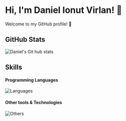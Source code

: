 # Hi, I'm Daniel Ionut Virlan! 👋
Welcome to my GitHub profile! 🌟

## GitHub Stats
![Daniel's Git hub stats](https://github-readme-stats.vercel.app/api?username=DanielIVirlan&show_icons=true&theme=cobalt)

## Skills
#### Programming Languages
![Languages](https://skillicons.dev/icons?i=c,cpp,python,java,kotlin)

#### Other tools & Technologies
![Others](https://skillicons.dev/icons?i=git,github,vscode,visualstudio,eclipse,clion,idea,pycharm,arduino,latex)


